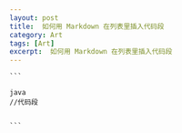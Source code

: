 ```yaml
---
layout: post
title:  如何用 Markdown 在列表里插入代码段
category: Art
tags: [Art]
excerpt:  如何用 Markdown 在列表里插入代码段
---
```


	```
	
	java
	//代码段
	
	
	```


